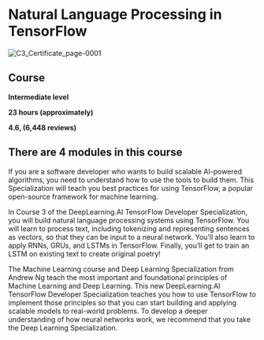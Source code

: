 # Natural Language Processing in TensorFlow

![C3_Certificate_page-0001](https://github.com/user-attachments/assets/fdff4e98-a8a2-4393-81ea-572245397f44)

## Course

**Intermediate level**

**23   hours (approximately)**

**4.6, (6,448 reviews)**

## There are 4 modules in this course

If you are a software developer who wants to build scalable AI-powered algorithms, you need to understand how to use the tools to build them. This Specialization will teach you best practices for using TensorFlow, a popular open-source framework for machine learning.

In Course 3 of the DeepLearning.AI TensorFlow Developer Specialization, you will build natural language processing systems using TensorFlow. You will learn to process text, including tokenizing and representing sentences as vectors, so that they can be input to a neural network. You’ll also learn to apply RNNs, GRUs, and LSTMs in TensorFlow. Finally, you’ll get to train an LSTM on existing text to create original poetry!

The Machine Learning course and Deep Learning Specialization from Andrew Ng teach the most important and foundational principles of Machine Learning and Deep Learning. This new DeepLearning.AI TensorFlow Developer Specialization teaches you how to use TensorFlow to implement those principles so that you can start building and applying scalable models to real-world problems. To develop a deeper understanding of how neural networks work, we recommend that you take the Deep Learning Specialization.
